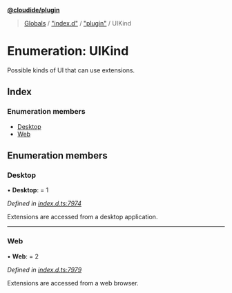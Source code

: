 **[@cloudide/plugin](../README.md)**

> [Globals](../README.md) / ["index.d"](../modules/_index_d_.md) / ["plugin"](../modules/_index_d_._plugin_.md) / UIKind

# Enumeration: UIKind

Possible kinds of UI that can use extensions.

## Index

### Enumeration members

* [Desktop](_index_d_._plugin_.uikind.md#desktop)
* [Web](_index_d_._plugin_.uikind.md#web)

## Enumeration members

### Desktop

•  **Desktop**:  = 1

*Defined in [index.d.ts:7974](https://github.com/shuyaqian/cloudide-plugin-api/blob/6d83fa1/index.d.ts#L7974)*

Extensions are accessed from a desktop application.

___

### Web

•  **Web**:  = 2

*Defined in [index.d.ts:7979](https://github.com/shuyaqian/cloudide-plugin-api/blob/6d83fa1/index.d.ts#L7979)*

Extensions are accessed from a web browser.
